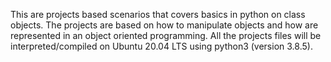 This are projects based scenarios that covers basics in python on class objects. The projects are based on how to manipulate objects and how are represented in an object oriented programming.
All the projects files will be interpreted/compiled on Ubuntu 20.04 LTS using python3 (version 3.8.5).

